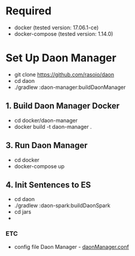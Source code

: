 # Required

- docker (tested version: 17.06.1-ce)
- docker-compose (tested version: 1.14.0)

# Set Up Daon Manager

- git clone https://github.com/rasoio/daon
- cd daon
- ./gradlew :daon-manager:buildDaonManager

## 1. Build Daon Manager Docker

- cd docker/daon-manager
- docker build -t daon-manager .

## 3. Run Daon Manager

- cd docker
- docker-compose up

## 4. Init Sentences to ES

- cd daon
- ./gradlew :daon-spark:buildDaonSpark
- cd jars
- 


### ETC 

- config file Daon Manager - [daonManager.conf](https://github.com/rasoio/daon/blob/master/docker/daon-manager/daonManager.conf)

